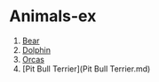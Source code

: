 # Animals-ex

1. [Bear](Bear.md)
2. [Dolphin](Dolphin.md)
3. [Orcas](Orcas.md)
4. [Pit Bull Terrier](Pit Bull Terrier.md)

